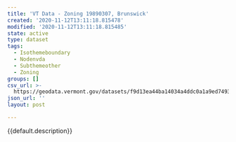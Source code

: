 ```yaml
---
title: 'VT Data - Zoning 19890307, Brunswick'
created: '2020-11-12T13:11:18.815478'
modified: '2020-11-12T13:11:18.815485'
state: active
type: dataset
tags:
  - Isothemeboundary
  - Nodenvda
  - Subthemeother
  - Zoning
groups: []
csv_url: >-
  https://geodata.vermont.gov/datasets/f9d13ea44ba14034a4ddc0a1a9ed7493_0.csv?outSR=%7B%22latestWkid%22%3A3857%2C%22wkid%22%3A102100%7D
json_url: ''
layout: post

---
```

{{default.description}}
